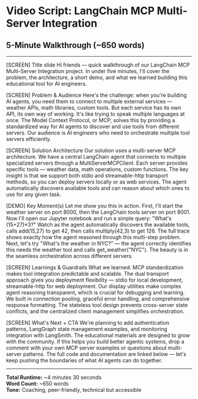 # Video Script: LangChain MCP Multi-Server Integration
## 5-Minute Walkthrough (~650 words)

---

[SCREEN] Title slide
Hi friends — quick walkthrough of our LangChain MCP Multi-Server Integration project. In under five minutes, I'll cover the problem, the architecture, a short demo, and what we learned building this educational tool for AI engineers.

[SCREEN] Problem & Audience
Here's the challenge: when you're building AI agents, you need them to connect to multiple external services — weather APIs, math libraries, custom tools. But each service has its own API, its own way of working. It's like trying to speak multiple languages at once. The Model Context Protocol, or MCP, solves this by providing a standardized way for AI agents to discover and use tools from different servers. Our audience is AI engineers who need to orchestrate multiple tool servers efficiently.

[SCREEN] Solution Architecture
Our solution uses a multi-server MCP architecture. We have a central LangChain agent that connects to multiple specialized servers through a MultiServerMCPClient. Each server provides specific tools — weather data, math operations, custom functions. The key insight is that we support both stdio and streamable-http transport methods, so you can deploy servers locally or as web services. The agent automatically discovers available tools and can reason about which ones to use for any given task.

[DEMO] Key Moment(s)
Let me show you this in action. First, I'll start the weather server on port 8000, then the LangChain tools server on port 8001. Now I'll open our Jupyter notebook and run a simple query: "What's (15+27)*3?" Watch as the agent automatically discovers the available tools, calls add(15,27) to get 42, then calls multiply(42,3) to get 126. The full trace shows exactly how the agent reasoned through this multi-step problem. Next, let's try "What's the weather in NYC?" — the agent correctly identifies this needs the weather tool and calls get_weather("NYC"). The beauty is in the seamless orchestration across different servers.

[SCREEN] Learnings & Guardrails
What we learned: MCP standardization makes tool integration predictable and scalable. The dual transport approach gives you deployment flexibility — stdio for local development, streamable-http for web deployment. Our display utilities make complex agent reasoning transparent, which is crucial for debugging and learning. We built in connection pooling, graceful error handling, and comprehensive response formatting. The stateless tool design prevents cross-server state conflicts, and the centralized client management simplifies orchestration.

[SCREEN] What's Next + CTA
We're planning to add authentication patterns, LangGraph state management examples, and monitoring integration with LangSmith. The educational materials are designed to grow with the community. If this helps you build better agentic systems, drop a comment with your own MCP server examples or questions about multi-server patterns. The full code and documentation are linked below — let's keep pushing the boundaries of what AI agents can do together.

---

**Total Runtime:** ~4 minutes 30 seconds  
**Word Count:** ~650 words  
**Tone:** Coaching, peer-friendly, technical but accessible
